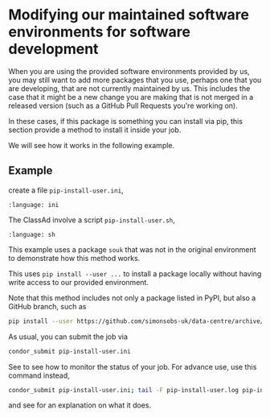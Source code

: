 # Modifying our maintained software environments for software development

When you are using the provided software environments provided by us,
you may still want to add more packages that you use,
perhaps one that you are developing,
that are not currently maintained by us.
This includes the case that it might be a new change you are making
that is not merged in a released version (such as a GitHub Pull Requests you're working on).

In these cases, if this package is something you can install via pip,
this section provide a method to install it inside your job.

We will see how it works in the following example.

## Example

create a file `pip-install-user.ini`,

```{literalinclude} 3-pip-install-user/pip-install-user.ini
:language: ini
```

The ClassAd involve a script `pip-install-user.sh`,

```{literalinclude} 3-pip-install-user/pip-install-user.sh
:language: sh
```

This example uses a package `souk` that was not in the original environment
to demonstrate how this method works.

This uses `pip install --user ...` to install a package locally
without having write access to our provided environment.

Note that this method includes not only a package listed in PyPI,
but also a GitHub branch, such as

```sh
pip install --user https://github.com/simonsobs-uk/data-centre/archive/master.zip
```

As usual, you can submit the job via

```sh
condor_submit pip-install-user.ini
```

See [](#monitor-your-jobs) to see how to monitor the status of your job. For advance use, use this command instead,

```sh
condor_submit pip-install-user.ini; tail -F pip-install-user.log pip-install-user.out pip-install-user.err
```

and see [](#tail) for an explanation on what it does.
